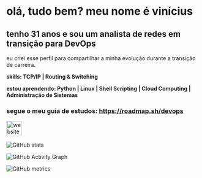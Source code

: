 # **olá, tudo bem? meu nome é vinícius**
## tenho 31 anos e sou um analista de redes em transição para DevOps

eu criei esse perfil para compartilhar a minha evolução durante a transição de carreira.

**skills: TCP/IP | Routing & Switching**

**estou aprendendo: Python | Linux | Shell Scripting | Cloud Computing | Administração de Sistemas**

### segue o meu guia de estudos: https://roadmap.sh/devops

[<img src='https://img.icons8.com/color/452/linktree.png' alt='website' height='40'>](https://linktr.ee/vinicius_blkit)  

![GitHub stats](https://github-readme-stats.vercel.app/api?username=vinicius-blkIT&show_icons=true)  

![GitHub Activity Graph](https://activity-graph.herokuapp.com/graph?username=vinicius-blkIT)  

![GitHub metrics](https://metrics.lecoq.io/vinicius-blkIT)  


